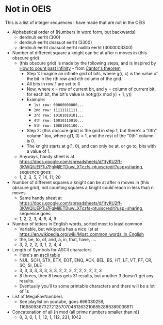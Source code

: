 # Not in OEIS
This is a list of integer sequences I have made that are not in the OEIS

* Alphabetical order of (Numbers in word form, but backwards)
   * derdnuh eerht (300)
   * derdnuh eerht dnasuot eerht (3300)
   * derdnuh eerht dnasuot eerht noillib eerht (3000003300)
* Number of different square a knight can be at after n moves in (this obscure grid)
   * (this obscure grid) is made by the following steps, and is inspired by [How to count past infinity](https://www.youtube.com/watch?v=SrU9YDoXE88) - from [Cantor's theorem](https://en.wikipedia.org/wiki/Cantor%27s_theorem)
      * Step 1: Imagine an infinite grid of bits, where g(r, c) is the value of the bit in the rth row and cth column of the grid.
      * All bits in row 1 are set to 0
      * Now, where x = row of current bit, and y = column of current bit, for each bit, the bit's value is not(g((x mod y) + 1, y))
      * Example:
         * ```1st row: 00000000000...```
         * ```2nd row: 11111111111...```
         * ```3rd row: 10101010101...```
         * ```4th row: 10010110010...```
         * ```5th row: 10001001100...```
      * Step 2: (this obscure grid) is the grid in step 1, but there's a "0th" column" too, where g(1, 0) = 1, and the rest of the "0th" column is 0.
      * The knight starts at g(1, 0), and can only be at, or go to, bits with a value of 1.
   * Anyways, handy sheet is at https://docs.google.com/spreadsheets/d/1tyKU2ff-3KWQlUEPTu7FgMjlETDuwLXTczfs-ptuxsc/edit?usp=sharing, sequence goes:
   * 1, 2, 3, 5, 7, 14, 11, 20
* Number of different squares a knight can be at after n moves in (this obscure grid), not counting squares a knight could reach in less than n moves.
   * Same handy sheet at https://docs.google.com/spreadsheets/d/1tyKU2ff-3KWQlUEPTu7FgMjlETDuwLXTczfs-ptuxsc/edit?usp=sharing, sequence goes:
   * 1, 2, 2, 3, 4, 9, 4, 9
* Number of letters in English words, sorted most to least common.
   * Variable, but wikipedia has a nice list at https://en.wikipedia.org/wiki/Most_common_words_in_English
   * the, be, to, of, and, a, in, that, have, ....
   * 3, 2, 2, 2, 3, 1, 2, 4, 4
* Length of Symbols for ASCII characters
   * Here's an [ascii table](https://www.ascii-code.com/)
   * NUL, SOH, STX, ETX, EOT, ENQ, ACK, BEL, BS, HT, LF, VT, FF, CR, SO, SI, DLE
   * 3, 3, 3, 3, 3, 3, 3, 3, 2, 2, 2, 2, 2, 2, 2, 2, 3
   * 8 threes, then 8 twos gets 31 results, but another 3 doesn't get any results.
   * Eventually you'll to some printable characters and there will be a lot of 1s
* List of MegaFavNumbers
   * See playlist on youtube, goes 666030256, 1169809367327212570704813632106852886389036911
* Concatenation of all {n mod (all prime numbers smaller than n)}
   * 0, 0, 0, 1, 1, 12, 1, 112, 231, 1042
